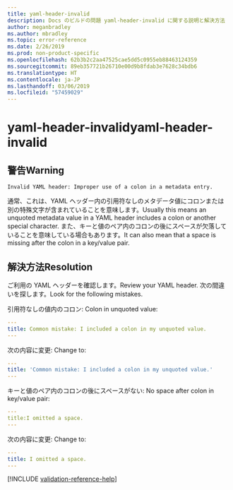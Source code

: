 ```yaml
---
title: yaml-header-invalid
description: Docs のビルドの問題 yaml-header-invalid に関する説明と解決方法
author: meganbradley
ms.author: mbradley
ms.topic: error-reference
ms.date: 2/26/2019
ms.prod: non-product-specific
ms.openlocfilehash: 62b3b2c2aa47525cae5dd5c0955eb88463124359
ms.sourcegitcommit: 89eb357721b26710e00d9b8fdab3e7628c34bdb6
ms.translationtype: HT
ms.contentlocale: ja-JP
ms.lasthandoff: 03/06/2019
ms.locfileid: "57459029"
---
```

# <a name="yaml-header-invalid"></a><span data-ttu-id="27f86-103">yaml-header-invalid</span><span class="sxs-lookup"><span data-stu-id="27f86-103">yaml-header-invalid</span></span>

## <a name="warning"></a><span data-ttu-id="27f86-104">警告</span><span class="sxs-lookup"><span data-stu-id="27f86-104">Warning</span></span>

`Invalid YAML header: Improper use of a colon in a metadata entry.`

<span data-ttu-id="27f86-105">通常、これは、YAML ヘッダー内の引用符なしのメタデータ値にコロンまたは別の特殊文字が含まれていることを意味します。</span><span class="sxs-lookup"><span data-stu-id="27f86-105">Usually this means an unquoted metadata value in a YAML header includes a colon or another special character.</span></span> <span data-ttu-id="27f86-106">また、キーと値のペア内のコロンの後にスペースが欠落していることを意味している場合もあります。</span><span class="sxs-lookup"><span data-stu-id="27f86-106">It can also mean that a space is missing after the colon in a key/value pair.</span></span>

## <a name="resolution"></a><span data-ttu-id="27f86-107">解決方法</span><span class="sxs-lookup"><span data-stu-id="27f86-107">Resolution</span></span>

<span data-ttu-id="27f86-108">ご利用の YAML ヘッダーを確認します。</span><span class="sxs-lookup"><span data-stu-id="27f86-108">Review your YAML header.</span></span> <span data-ttu-id="27f86-109">次の間違いを探します。</span><span class="sxs-lookup"><span data-stu-id="27f86-109">Look for the following mistakes.</span></span>

<span data-ttu-id="27f86-110">引用符なしの値内のコロン: </span><span class="sxs-lookup"><span data-stu-id="27f86-110">Colon in unquoted value:</span></span>

```yml
---
title: Common mistake: I included a colon in my unquoted value.
---
```

<span data-ttu-id="27f86-111">次の内容に変更: </span><span class="sxs-lookup"><span data-stu-id="27f86-111">Change to:</span></span>

```yml
---
title: 'Common mistake: I included a colon in my unquoted value.'
---
```

<span data-ttu-id="27f86-112">キーと値のペア内のコロンの後にスペースがない: </span><span class="sxs-lookup"><span data-stu-id="27f86-112">No space after colon in key/value pair:</span></span>

```yml
---
title:I omitted a space.
---
```

<span data-ttu-id="27f86-113">次の内容に変更: </span><span class="sxs-lookup"><span data-stu-id="27f86-113">Change to:</span></span>

```yml
---
title: I omitted a space.
---
```

<!--make sure to add this file to your includes folder and verify the path-->
[!INCLUDE [validation-reference-help](includes/validation-reference-help.md)]
